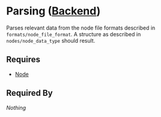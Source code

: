 # Parsing ([Backend](../backend.md))

Parses relevant data from the node file formats described in `formats/node_file_format`. A structure as described in `nodes/node_data_type` should result.

## Requires

- [Node](../nodes/node.md)

## Required By

*Nothing*
